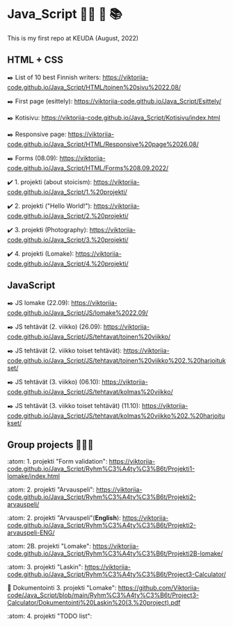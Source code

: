 # Java_Script :woman_technologist: :fallen_leaf: :books:

This is my first repo at KEUDA (August, 2022)

## HTML + CSS

:black_nib: List of 10 best Finnish writers: https://viktoriia-code.github.io/Java_Script/HTML/toinen%20sivu%2022.08/

:black_nib: First page (esittely): https://viktoriia-code.github.io/Java_Script/Esittely/

:black_nib: Kotisivu: https://viktoriia-code.github.io/Java_Script/Kotisivu/index.html

:black_nib: Responsive page: https://viktoriia-code.github.io/Java_Script/HTML/Responsive%20page%2026.08/

:black_nib: Forms (08.09): https://viktoriia-code.github.io/Java_Script/HTML/Forms%208.09.2022/
  
:heavy_check_mark: 1. projekti (about stoicism): https://viktoriia-code.github.io/Java_Script/1.%20projekti/

:heavy_check_mark: 2. projekti ("Hello World!"): https://viktoriia-code.github.io/Java_Script/2.%20projekti/

:heavy_check_mark: 3. projekti (Photography): https://viktoriia-code.github.io/Java_Script/3.%20projekti/

:heavy_check_mark: 4. projekti (Lomake): https://viktoriia-code.github.io/Java_Script/4.%20projekti/

## JavaScript

:black_nib: JS lomake (22.09): https://viktoriia-code.github.io/Java_Script/JS/lomake%2022.09/

:black_nib: JS tehtävät (2. viikko) (26.09): https://viktoriia-code.github.io/Java_Script/JS/tehtavat/toinen%20viikko/

:black_nib: JS tehtävät (2. viikko toiset tehtävät): https://viktoriia-code.github.io/Java_Script/JS/tehtavat/toinen%20viikko%202.%20harjoitukset/

:black_nib: JS tehtävät (3. viikko) (06.10): https://viktoriia-code.github.io/Java_Script/JS/tehtavat/kolmas%20viikko/

:black_nib: JS tehtävät (3. viikko toiset tehtävät) (11.10): https://viktoriia-code.github.io/Java_Script/JS/tehtavat/kolmas%20viikko%202.%20harjoitukset/

## Group projects :family_man_girl_girl: 

:atom: 1. projekti "Form validation": https://viktoriia-code.github.io/Java_Script/Ryhm%C3%A4ty%C3%B6t/Projekti1-lomake/index.html

:atom: 2. projekti "Arvauspeli": https://viktoriia-code.github.io/Java_Script/Ryhm%C3%A4ty%C3%B6t/Projekti2-arvauspeli/

:atom: 2. projekti "Arvauspeli"(**English**): https://viktoriia-code.github.io/Java_Script/Ryhm%C3%A4ty%C3%B6t/Projekti2-arvauspeli-ENG/

:atom: 2B. projekti "Lomake": https://viktoriia-code.github.io/Java_Script/Ryhm%C3%A4ty%C3%B6t/Projekti2B-lomake/

:atom: 3. projekti "Laskin": https://viktoriia-code.github.io/Java_Script/Ryhm%C3%A4ty%C3%B6t/Project3-Calculator/

:scroll: Dokumentointi 3. projekti "Lomake": https://github.com/Viktoriia-code/Java_Script/blob/main/Ryhm%C3%A4ty%C3%B6t/Project3-Calculator/Dokumentointi%20Laskin%20(3.%20project).pdf

:atom: 4. projekti "TODO list":
